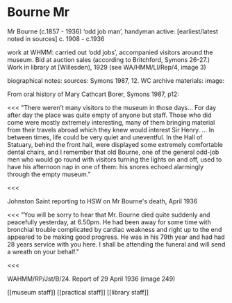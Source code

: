 



# Bourne Mr


Mr Bourne (c.1857 - 1936)
‘odd job man’, handyman
active: [earliest/latest noted in sources] c. 1908 - c.1936

work at WHMM:  carried out ‘odd jobs’, accompanied visitors around the museum. Bid at auction sales (according to Britchford, Symons 26-27.) Work in library at [Willesden), 1929 (see WA/HMM/LI/Rep/4, image 3)

biographical notes:
sources: Symons 1987, 12.
WC archive materials:
image:

From oral history of Mary Cathcart Borer, Symons 1987, p12:


<<<
"There weren’t many visitors to the museum in those days… For day after day the place was quite empty of anyone but staff. Those who did come were mostly extremely interesting, many of them bringing material from their travels abroad which they knew would interest Sir Henry. … In between times, life could be very quiet and uneventful. In the Hall of Statuary, behind the front hall, were displayed some extremely comfortable dental chairs, and I remember that old Bourne, one of the general odd-job men who would go round with visitors turning the lights on and off, used to have his afternoon nap in one of them: his snores echoed alarmingly through the empty museum.”

<<<



Johnston Saint reporting to HSW on Mr Bourne's death, April 1936

<<<
"You will be sorry to hear that Mr. Bourne died quite suddenly and peacefully yesterday, at 6.50pm. He had been away for some time with bronchial trouble complicated by cardiac weakness and right up to the end appeared to be making good progress. He was in his 79th year and had had 28 years service with you here. I shall be attending the funeral and will send a wreath on your behalf."

<<<

WAHMM/RP/Jst/B/24. Report of 29 April 1936 (image 249)

[[museum staff]] [[practical staff]] [[library staff]]